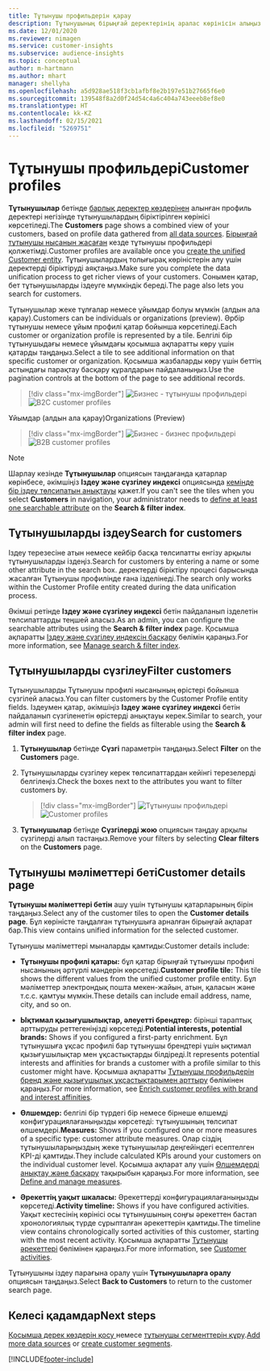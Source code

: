 ```yaml
---
title: Тұтынушы профильдерін қарау
description: Тұтынушының бірыңғай деректерінің аралас көрінісін алыңыз.
ms.date: 12/01/2020
ms.reviewer: nimagen
ms.service: customer-insights
ms.subservice: audience-insights
ms.topic: conceptual
author: m-hartmann
ms.author: mhart
manager: shellyha
ms.openlocfilehash: a5d928ae518f3cb1afbf8e2b197e51b27665f6e0
ms.sourcegitcommit: 139548f8a2d0f24d54c4a6c404a743eeeb8ef8e0
ms.translationtype: HT
ms.contentlocale: kk-KZ
ms.lasthandoff: 02/15/2021
ms.locfileid: "5269751"
---
```

# <a name="customer-profiles"></a><span data-ttu-id="3b50b-103">Тұтынушы профильдері</span><span class="sxs-lookup"><span data-stu-id="3b50b-103">Customer profiles</span></span>

<span data-ttu-id="3b50b-104">**Тұтынушылар** бетінде [барлық деректер көздерінен](data-sources.md) алынған профиль деректері негізінде тұтынушылардың біріктірілген көрінісі көрсетіледі.</span><span class="sxs-lookup"><span data-stu-id="3b50b-104">The **Customers** page shows a combined view of your customers, based on profile data gathered from [all data sources](data-sources.md).</span></span> <span data-ttu-id="3b50b-105">[Бірыңғай тұтынушы нысанын жасаған](data-unification.md) кезде тұтынушы профильдері қолжетімді.</span><span class="sxs-lookup"><span data-stu-id="3b50b-105">Customer profiles are available once you [create the unified Customer entity](data-unification.md).</span></span> <span data-ttu-id="3b50b-106">Тұтынушылардың толығырақ көріністерін алу үшін деректерді біріктіруді аяқтаңыз.</span><span class="sxs-lookup"><span data-stu-id="3b50b-106">Make sure you complete the data unification process to get richer views of your customers.</span></span> <span data-ttu-id="3b50b-107">Сонымен қатар, бет тұтынушыларды іздеуге мүмкіндік береді.</span><span class="sxs-lookup"><span data-stu-id="3b50b-107">The page also lets you search for customers.</span></span>

<span data-ttu-id="3b50b-108">Тұтынушылар жеке тұлғалар немесе ұйымдар болуы мүмкін (алдын ала қарау).</span><span class="sxs-lookup"><span data-stu-id="3b50b-108">Customers can be individuals or organizations (preview).</span></span> <span data-ttu-id="3b50b-109">Әрбір тұтынушы немесе ұйым профилі қатар бойынша көрсетіледі.</span><span class="sxs-lookup"><span data-stu-id="3b50b-109">Each customer or organization profile is represented by a tile.</span></span> <span data-ttu-id="3b50b-110">Белгілі бір тұтынушыдағы немесе ұйымдағы қосымша ақпаратты көру үшін қатарды таңдаңыз.</span><span class="sxs-lookup"><span data-stu-id="3b50b-110">Select a tile to see additional information on that specific customer or organization.</span></span> <span data-ttu-id="3b50b-111">Қосымша жазбаларды көру үшін беттің астындағы парақтау басқару құралдарын пайдаланыңыз.</span><span class="sxs-lookup"><span data-stu-id="3b50b-111">Use the pagination controls at the bottom of the page to see additional records.</span></span>

> [!div class="mx-imgBorder"] 
> <span data-ttu-id="3b50b-112">![Бизнес - тұтынушы профильдері](media/profiles-customers.png "Бизнес - тұтынушы профильдері")</span><span class="sxs-lookup"><span data-stu-id="3b50b-112">![B2C customer profiles](media/profiles-customers.png "B2C customer profiles")</span></span>

<span data-ttu-id="3b50b-113">Ұйымдар (алдын ала қарау)</span><span class="sxs-lookup"><span data-stu-id="3b50b-113">Organizations (Preview)</span></span>
> [!div class="mx-imgBorder"] 
> <span data-ttu-id="3b50b-114">![Бизнес - бизнес профильдері](media/profile-customers-b2b.png "Бизнес - бизнес профильдері")</span><span class="sxs-lookup"><span data-stu-id="3b50b-114">![B2B customer profiles](media/profile-customers-b2b.png "B2B customer profiles")</span></span>

> [!NOTE]
> <span data-ttu-id="3b50b-115">Шарлау кезінде **Тұтынушылар** опциясын таңдағанда қатарлар көрінбесе, әкімшіңіз **Іздеу және сүзгілеу индексі** опциясында [кемінде бір іздеу төлсипатын анықтауы](search-filter-index.md) қажет.</span><span class="sxs-lookup"><span data-stu-id="3b50b-115">If you can't see the tiles when you select **Customers** in navigation, your administrator needs to [define at least one searchable attribute](search-filter-index.md) on the **Search & filter index**.</span></span>

## <a name="search-for-customers"></a><span data-ttu-id="3b50b-116">Тұтынушыларды іздеу</span><span class="sxs-lookup"><span data-stu-id="3b50b-116">Search for customers</span></span>

<span data-ttu-id="3b50b-117">Іздеу терезесіне атын немесе кейбір басқа төлсипатты енгізу арқылы тұтынушыларды іздеңіз.</span><span class="sxs-lookup"><span data-stu-id="3b50b-117">Search for customers by entering a name or some other attribute in the search box.</span></span> <span data-ttu-id="3b50b-118">деректерді біріктіру процесі барысында жасалған Тұтынушы профилінде ғана ізделінеді.</span><span class="sxs-lookup"><span data-stu-id="3b50b-118">The search only works within the Customer Profile entity created during the data unification process.</span></span>

<span data-ttu-id="3b50b-119">Әкімші ретінде **Іздеу және сүзгілеу индексі** бетін пайдаланып ізделетін төлсипаттарды теңшей аласыз.</span><span class="sxs-lookup"><span data-stu-id="3b50b-119">As an admin, you can configure the searchable attributes using the **Search & filter index** page.</span></span> <span data-ttu-id="3b50b-120">Қосымша ақпаратты [Іздеу және сүзгілеу индексін басқару](search-filter-index.md) бөлімін қараңыз.</span><span class="sxs-lookup"><span data-stu-id="3b50b-120">For more information, see [Manage search & filter index](search-filter-index.md).</span></span>

## <a name="filter-customers"></a><span data-ttu-id="3b50b-121">Тұтынушыларды сүзгілеу</span><span class="sxs-lookup"><span data-stu-id="3b50b-121">Filter customers</span></span>

<span data-ttu-id="3b50b-122">Тұтынушыларды Тұтынушы профилі нысанының өрістері бойынша сүзгілей аласыз.</span><span class="sxs-lookup"><span data-stu-id="3b50b-122">You can filter customers by the Customer Profile entity fields.</span></span> <span data-ttu-id="3b50b-123">Іздеумен қатар, әкімшіңіз **Іздеу және сүзгілеу индексі** бетін пайдаланып сүзгіленетін өрістерді анықтауы керек.</span><span class="sxs-lookup"><span data-stu-id="3b50b-123">Similar to search, your admin will first need to define the fields as filterable using the **Search & filter index** page.</span></span>

1. <span data-ttu-id="3b50b-124">**Тұтынушылар** бетінде **Сүзгі** параметрін таңдаңыз.</span><span class="sxs-lookup"><span data-stu-id="3b50b-124">Select **Filter** on the **Customers** page.</span></span>

2. <span data-ttu-id="3b50b-125">Тұтынушыларды сүзгілеу керек төлсипаттардан кейінгі терезелерді белгілеңіз.</span><span class="sxs-lookup"><span data-stu-id="3b50b-125">Check the boxes next to the attributes you want to filter customers by.</span></span>

   > [!div class="mx-imgBorder"] 
   > <span data-ttu-id="3b50b-126">![Тұтынушы профильдері](media/profiles-customers3.png "Тұтынушы профильдері")</span><span class="sxs-lookup"><span data-stu-id="3b50b-126">![Customer profiles](media/profiles-customers3.png "Customer profiles")</span></span>

3. <span data-ttu-id="3b50b-127">**Тұтынушылар** бетінде **Сүзгілерді жою** опциясын таңдау арқылы сүзгілерді алып тастаңыз.</span><span class="sxs-lookup"><span data-stu-id="3b50b-127">Remove your filters by selecting **Clear filters** on the **Customers** page.</span></span>

##  <a name="customer-details-page"></a><span data-ttu-id="3b50b-128">Тұтынушы мәліметтері беті</span><span class="sxs-lookup"><span data-stu-id="3b50b-128">Customer details page</span></span>

<span data-ttu-id="3b50b-129">**Тұтынушы мәліметтері бетін** ашу үшін тұтынушы қатарларының бірін таңдаңыз.</span><span class="sxs-lookup"><span data-stu-id="3b50b-129">Select any of the customer tiles to open the **Customer details page**.</span></span> <span data-ttu-id="3b50b-130">Бұл көріністе таңдалған тұтынушыға арналған бірыңғай ақпарат бар.</span><span class="sxs-lookup"><span data-stu-id="3b50b-130">This view contains unified information for the selected customer.</span></span>

<span data-ttu-id="3b50b-131">Тұтынушы мәліметтері мыналарды қамтиды:</span><span class="sxs-lookup"><span data-stu-id="3b50b-131">Customer details include:</span></span>

-   <span data-ttu-id="3b50b-132">**Тұтынушы профилі қатары:** бұл қатар бірыңғай тұтынушы профилі нысанының әртүрлі мәндерін көрсетеді.</span><span class="sxs-lookup"><span data-stu-id="3b50b-132">**Customer profile tile:** This tile shows the different values from the unified customer profile entity.</span></span> <span data-ttu-id="3b50b-133">Бұл мәліметтер электрондық пошта мекен-жайын, атын, қаласын және т.с.с. қамтуы мүмкін.</span><span class="sxs-lookup"><span data-stu-id="3b50b-133">These details can include email address, name, city, and so on.</span></span> 

-   <span data-ttu-id="3b50b-134">**Ықтимал қызығушылықтар, әлеуетті брендтер:** бірінші тараптық арттыруды реттегеніңізді көрсетеді.</span><span class="sxs-lookup"><span data-stu-id="3b50b-134">**Potential interests, potential brands:** Shows if you configured a first-party enrichment.</span></span> <span data-ttu-id="3b50b-135">Бұл тұтынушыға ұқсас профилі бар тұтынушы брендтері үшін ықтимал қызығушылықтар мен ұқсастықтарды білдіреді.</span><span class="sxs-lookup"><span data-stu-id="3b50b-135">It represents potential interests and affinities for brands a customer with a profile similar to this customer might have.</span></span> <span data-ttu-id="3b50b-136">Қосымша ақпаратты [Тұтынушы профильдерін бренд және қызығушылық ұқсастықтарымен арттыру](enrichment-microsoft-graph.md) бөлімінен қараңыз.</span><span class="sxs-lookup"><span data-stu-id="3b50b-136">For more information, see [Enrich customer profiles with brand and interest affinities](enrichment-microsoft-graph.md).</span></span>

-   <span data-ttu-id="3b50b-137">**Өлшемдер:** белгілі бір түрдегі бір немесе бірнеше өлшемді конфигурациялағаныңызды көрсетеді: тұтынушының төлсипат өлшемдері.</span><span class="sxs-lookup"><span data-stu-id="3b50b-137">**Measures:** Shows if you configured one or more measures of a specific type: customer attribute measures.</span></span> <span data-ttu-id="3b50b-138">Олар сіздің тұтынушыларыңыздың жеке тұтынушылар деңгейіндегі есептелген KPI-ді қамтиды.</span><span class="sxs-lookup"><span data-stu-id="3b50b-138">They include calculated KPIs around your customers on the individual customer level.</span></span> <span data-ttu-id="3b50b-139">Қосымша ақпарат алу үшін [Өлшемдерді анықтау және басқару](measures.md) тақырыбын қараңыз.</span><span class="sxs-lookup"><span data-stu-id="3b50b-139">For more information, see [Define and manage measures](measures.md).</span></span>

-   <span data-ttu-id="3b50b-140">**Әрекеттің уақыт шкаласы:** Әрекеттерді конфигурациялағаныңызды көрсетеді.</span><span class="sxs-lookup"><span data-stu-id="3b50b-140">**Activity timeline:** Shows if you have configured activities.</span></span> <span data-ttu-id="3b50b-141">Уақыт кестесінің көрінісі осы тұтынушының соңғы әрекеттен бастап хронологиялық түрде сұрыпталған әрекеттерін қамтиды.</span><span class="sxs-lookup"><span data-stu-id="3b50b-141">The timeline view contains chronologically sorted activities of this customer, starting with the most recent activity.</span></span> <span data-ttu-id="3b50b-142">Қосымша ақпаратты [Тұтынушы әрекеттері](activities.md) бөлімінен қараңыз.</span><span class="sxs-lookup"><span data-stu-id="3b50b-142">For more information, see [Customer activities](activities.md).</span></span>

<span data-ttu-id="3b50b-143">Тұтынушыны іздеу парағына оралу үшін **Тұтынушыларға оралу** опциясын таңдаңыз.</span><span class="sxs-lookup"><span data-stu-id="3b50b-143">Select **Back to Customers** to return to the customer search page.</span></span>

## <a name="next-steps"></a><span data-ttu-id="3b50b-144">Келесі қадамдар</span><span class="sxs-lookup"><span data-stu-id="3b50b-144">Next steps</span></span>

<span data-ttu-id="3b50b-145">[Қосымша дерек көздерін қосу ](data-sources.md)немесе [тұтынушы сегменттерін құру](segments.md).</span><span class="sxs-lookup"><span data-stu-id="3b50b-145">[Add more data sources](data-sources.md) or [create customer segments](segments.md).</span></span>


[!INCLUDE[footer-include](../includes/footer-banner.md)]